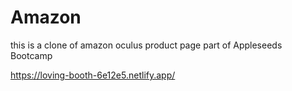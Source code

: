 # Amazon
this is a clone of amazon oculus product page part of Appleseeds Bootcamp

https://loving-booth-6e12e5.netlify.app/
